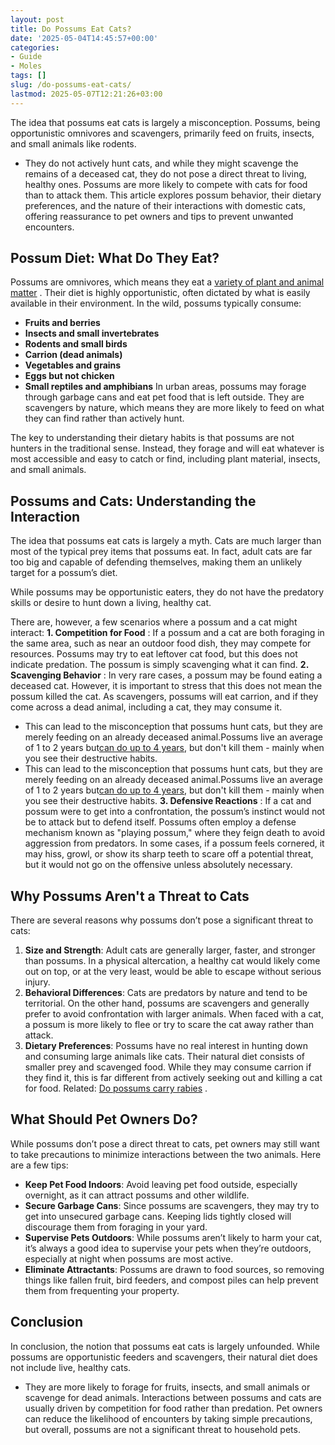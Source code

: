 ```yaml
---
layout: post
title: Do Possums Eat Cats?
date: '2025-05-04T14:45:57+00:00'
categories:
- Guide
- Moles
tags: []
slug: /do-possums-eat-cats/
lastmod: 2025-05-07T12:21:26+03:00
---
```


The idea that possums eat cats is largely a misconception. Possums, being opportunistic omnivores and scavengers, primarily feed on fruits, insects, and small animals like rodents.
- They do not actively hunt cats, and while they might scavenge the remains of a deceased cat, they do not pose a direct threat to living, healthy ones.
Possums are more likely to compete with cats for food than to attack them. This article explores possum behavior, their dietary preferences, and the nature of their interactions with domestic cats, offering reassurance to pet owners and tips to prevent unwanted encounters.
## Possum Diet: What Do They Eat?
Possums are omnivores, which means they eat a
[variety of plant and animal matter](https://pestpolicy.com/what-do-opossums-eat/)
. Their diet is highly opportunistic, often dictated by what is easily available in their environment. In the wild, possums typically consume:
- **Fruits and berries**
- **Insects and small invertebrates**
- **Rodents and small birds**
- **Carrion (dead animals)**
- **Vegetables and grains**
- **Eggs but not chicken**
- **Small reptiles and amphibians**
In urban areas, possums may forage through garbage cans and eat pet food that is left outside. They are scavengers by nature, which means they are more likely to feed on what they can find rather than actively hunt.

The key to understanding their dietary habits is that possums are not hunters in the traditional sense. Instead, they forage and will eat whatever is most accessible and easy to catch or find, including plant material, insects, and small animals.
## Possums and Cats: Understanding the Interaction
The idea that possums eat cats is largely a myth. Cats are much larger than most of the typical prey items that possums eat. In fact, adult cats are far too big and capable of defending themselves, making them an unlikely target for a possum’s diet.

While possums may be opportunistic eaters, they do not have the predatory skills or desire to hunt down a living, healthy cat.

There are, however, a few scenarios where a possum and a cat might interact:
**1. Competition for Food**
: If a possum and a cat are both foraging in the same area, such as near an outdoor food dish, they may compete for resources. Possums may try to eat leftover cat food, but this does not indicate predation. The possum is simply scavenging what it can find.
**2. Scavenging Behavior**
: In very rare cases, a possum may be found eating a deceased cat. However, it is important to stress that this does not mean the possum killed the cat. As scavengers, possums will eat carrion, and if they come across a dead animal, including a cat, they may consume it.
- This can lead to the misconception that possums hunt cats, but they are merely feeding on an already deceased animal.Possums live an average of 1 to 2 years but[can do up to 4 years](https://opossumsocietyus.org/general-opossum-information/), but don't kill them - mainly when you see their destructive habits.
- This can lead to the misconception that possums hunt cats, but they are merely feeding on an already deceased animal.Possums live an average of 1 to 2 years but[can do up to 4 years](https://opossumsocietyus.org/general-opossum-information/), but don't kill them - mainly when you see their destructive habits.
**3. Defensive Reactions**
: If a cat and possum were to get into a confrontation, the possum’s instinct would not be to attack but to defend itself. Possums often employ a defense mechanism known as "playing possum," where they feign death to avoid aggression from predators. In some cases, if a possum feels cornered, it may hiss, growl, or show its sharp teeth to scare off a potential threat, but it would not go on the offensive unless absolutely necessary.
## Why Possums Aren't a Threat to Cats
There are several reasons why possums don’t pose a significant threat to cats:
1. **Size and Strength**: Adult cats are generally larger, faster, and stronger than possums. In a physical altercation, a healthy cat would likely come out on top, or at the very least, would be able to escape without serious injury.
2. **Behavioral Differences**: Cats are predators by nature and tend to be territorial. On the other hand, possums are scavengers and generally prefer to avoid confrontation with larger animals. When faced with a cat, a possum is more likely to flee or try to scare the cat away rather than attack.
3. **Dietary Preferences**: Possums have no real interest in hunting down and consuming large animals like cats. Their natural diet consists of smaller prey and scavenged food. While they may consume carrion if they find it, this is far different from actively seeking out and killing a cat for food.
Related:
[Do possums carry rabies](https://pestpolicy.com/do-opossums-carry-rabies/)
.
## What Should Pet Owners Do?
While possums don’t pose a direct threat to cats, pet owners may still want to take precautions to minimize interactions between the two animals. Here are a few tips:
- **Keep Pet Food Indoors**: Avoid leaving pet food outside, especially overnight, as it can attract possums and other wildlife.
- **Secure Garbage Cans**: Since possums are scavengers, they may try to get into unsecured garbage cans. Keeping lids tightly closed will discourage them from foraging in your yard.
- **Supervise Pets Outdoors**: While possums aren’t likely to harm your cat, it’s always a good idea to supervise your pets when they’re outdoors, especially at night when possums are most active.
- **Eliminate Attractants**: Possums are drawn to food sources, so removing things like fallen fruit, bird feeders, and compost piles can help prevent them from frequenting your property.
## Conclusion
In conclusion, the notion that possums eat cats is largely unfounded. While possums are opportunistic feeders and scavengers, their natural diet does not include live, healthy cats.
- They are more likely to forage for fruits, insects, and small animals or scavenge for dead animals. Interactions between possums and cats are usually driven by competition for food rather than predation.
Pet owners can reduce the likelihood of encounters by taking simple precautions, but overall, possums are not a significant threat to household pets.
